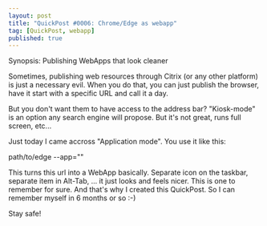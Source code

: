 ```yaml
---
layout: post
title: "QuickPost #0006: Chrome/Edge as webapp"
tag: [QuickPost, webapp]
published: true
---
```

Synopsis: Publishing WebApps that look cleaner

Sometimes, publishing web resources through Citrix (or any other platform) is just a necessary evil.
When you do that, you can just publish the browser, have it start with a specific URL and call it a day.

But you don't want them to have access to the address bar? "Kiosk-mode" is an option any search engine will propose.
But it's not great, runs full screen, etc...

Just today I came accross "Application mode". You use it like this:

path/to/edge --app="<URL>"

This turns this url into a WebApp basically. Separate icon on the taskbar, separate item in Alt-Tab, ... it just looks and feels nicer.
This is one to remember for sure. And that's why I created this QuickPost. So I can remember myself in 6 months or so :-)

Stay safe!
